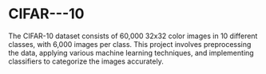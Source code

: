 # CIFAR---10
The CIFAR-10 dataset consists of 60,000 32x32 color images in 10 different classes, with 6,000 images per class. This project involves preprocessing the data, applying various machine learning techniques, and implementing classifiers to categorize the images accurately.
